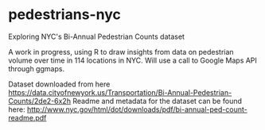 # pedestrians-nyc
Exploring NYC's Bi-Annual Pedestrian Counts dataset

A work in progress, using R to draw insights from data on pedestrian volume over time in 114 locations in NYC. Will use a call to Google Maps API through ggmaps.

Dataset downloaded from here https://data.cityofnewyork.us/Transportation/Bi-Annual-Pedestrian-Counts/2de2-6x2h
Readme and metadata for the dataset can be found here: http://www.nyc.gov/html/dot/downloads/pdf/bi-annual-ped-count-readme.pdf


